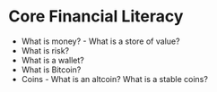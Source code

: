 # Core Financial Literacy



* What is money? - What is a store of value?
* What is risk?
* What is a wallet?
* What is Bitcoin?
* Coins - What is an altcoin? What is a stable coins?
